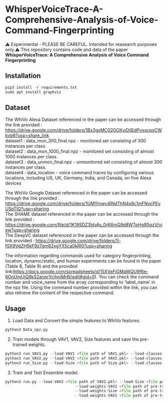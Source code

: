 # WhisperVoiceTrace-A-Comprehensive-Analysis-of-Voice-Command-Fingerprinting

⚠️ Experimental - PLEASE BE CAREFUL. Intended for reasearch purposes only.⚠️
This repository contains code and data of the paper **WhisperVoiceTrace: A Comprehensive Analysis of Voice Command Fingerprinting**

## Installation
```py
pip3 install -r requirements.txt
sudo apt install graphviz
```

## Dataset
The WhiVo Alexa Dataset referenced in the paper can be accessed through the link provided : https://drive.google.com/drive/folders/1Bx3gxMC02GOXviDiIEdPvxxcqoCWkvb6?usp=share_link </br>
  dataset1 : data_mon_300_final.npz - monitored set consisting of 300 instances per class.</br>
  dataset2 : data_mon_1000_final.npz - monitored set consisting of almost 1000 instances per class.</br>
  dataset3 : data_unmon_final.npz - unmonitored set consisting of almost 300 instances per class.</br>
  dataset4 : data_location - voice command traces by configuring various locations, including US, UK, Germany, India, and Canada, on five Alexa devices </br>
  
The WhiVo Google Dataset referenced in the paper can be accessed through the link provided : https://drive.google.com/drive/folders/1UMYmwv4INdThN4s9c1mFNvcPEyUSpTlQ?usp=sharing</br>
The SHAME dataset referenced in the paper can be accessed through the link provided :  https://drive.google.com/file/d/1K19SDZ3IdvAv_0rK6mG9d8WTpHg85gzV/view?usp=sharing</br>
The DeepVC dataset referenced in the paper can be accessed through the link provided : https://drive.google.com/drive/folders/1l-fSX9VdZH5kF9z7gm82xgYX5ca0kRI0?usp=sharing</br>



The information regarding commands used for category fingerprinting, location, dynamic/static, and human experiments can be found in the paper (Table 8, Table 9) and the provided link(https://docs.google.com/spreadsheets/d/15XVeFjGMaWQU9f6e-6OnUmUjQ9kS2anprYcihniMr6I/edit#gid=0). You can check the command number and voice_name from the array corresponding to 'label_name' in the npz file. Using the command number provided within the link, you can also retrieve the content of the respective command.</br>

## Usage
1. Load Data and Convert the simple features to WhiVo features.
```py
python3 Data_npz.py
```

2. Train models through VAV1, VAV2, Size features and save the pre-trained weights.
```py
python3 run_VAV1.py --load-VAV1 <file path of VAV1.pkl> --load-classes <file path of y.pkl>
python3 run_VAV2.py --load-VAV2 <file path of VAV2.pkl> --load-classes <file path of y.pkl>
python3 run_Size.py --load-Size <file path of Size.pkl> --load-classes <file path of y.pkl>
```

3. Train and Test Ensemble model.
```py
python3 run.py --load-VAV2 <file path of VAV2.pkl> --load-Size <file path of Size.pkl> --load-VAV1 <file path of VAV1.pkl> --load-classes <file path of y.pkl>
                               --load-weights-VAV2 <file path of pre-trained weight of VAV2>
                               --load-weights-Size <file path of pre-trained weight of Size>
                               --load-weights-VAV1 <file path of pre-trained weight of VAV1>
```



